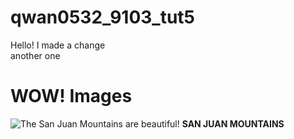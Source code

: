 # qwan0532_9103_tut5

Hello! I made a change\
another one

# WOW! Images

![The San Juan Mountains are beautiful!](/assets/images/san-juan-mountains.avif "San Juan Mountains")
**SAN JUAN MOUNTAINS**